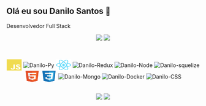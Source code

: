## <h2>Olá eu sou Danilo Santos 👋</h2>

Desenvolvedor Full Stack

<div align="center">
  <img height="145em" src="https://github-readme-stats.vercel.app/api?username=olinadss&show_icons=true&theme=dracula&include_all_commits=true&count_private=true"/>
  <img height="145em" src="https://github-readme-stats.vercel.app/api/top-langs/?username=olinadss&layout=compact&langs_count=7&theme=dracula"/>
</div>
  
  ##
  <div align="center" style="display: inline_block"><br>
  <img align="center" alt="Danilo-Js" height="30" width="40" src="https://raw.githubusercontent.com/devicons/devicon/master/icons/javascript/javascript-plain.svg">
  <img align="center" alt="Danilo-Py" height="40" width="50" src="https://cdn.jsdelivr.net/gh/devicons/devicon/icons/python/python-original-wordmark.svg">
  <img align="center" alt="Danilo-React" height="30" width="40" src="https://raw.githubusercontent.com/devicons/devicon/master/icons/react/react-original.svg">
  <img align="center" alt="Danilo-Redux" height="40" width="50" src="https://cdn.jsdelivr.net/gh/devicons/devicon/icons/redux/redux-original.svg">
   <img align="center" alt="Danilo-Node" height="70" width="80" src="https://cdn.jsdelivr.net/gh/devicons/devicon/icons/nodejs/nodejs-original-wordmark.svg">
   <img align="center" alt="Danilo-squelize" height="70" width="80" src="https://cdn.jsdelivr.net/gh/devicons/devicon/icons/sequelize/sequelize-original-wordmark.svg">
  <img align="center" alt="Danilo-HTML" height="30" width="40" src="https://raw.githubusercontent.com/devicons/devicon/master/icons/html5/html5-original.svg">
  <img align="center" alt="Danilo-CSS" height="30" width="40" src="https://raw.githubusercontent.com/devicons/devicon/master/icons/css3/css3-original.svg">
  <img align="center" alt="Danilo-Mongo" height="40" width="50" src="https://cdn.jsdelivr.net/gh/devicons/devicon/icons/mongodb/mongodb-original-wordmark.svg">
  <img align="center" alt="Danilo-Docker" height="50" width="60" src="https://cdn.jsdelivr.net/gh/devicons/devicon/icons/docker/docker-original.svg">
  <img align="center" alt="Danilo-CSS" height="30" width="40" src="https://cdn.jsdelivr.net/gh/devicons/devicon/icons/git/git-original.svg">
</div>
  
  ##
  <div align="center">
  <a href="https://www.linkedin.com/in/danilodossantossouza/" target="_blank"><img src="https://img.shields.io/badge/-LinkedIn-%230077B5?style=for-the-badge&logo=linkedin&logoColor=white" target="_blank"></a>
  <a href = "mailto:danilo.santossouza@outlook.com"><img src="https://img.shields.io/badge/Microsoft_Outlook-0078D4?style=for-the-badge&logo=microsoft-outlook&logoColor=white" target="_blank"></a>
  </div>
